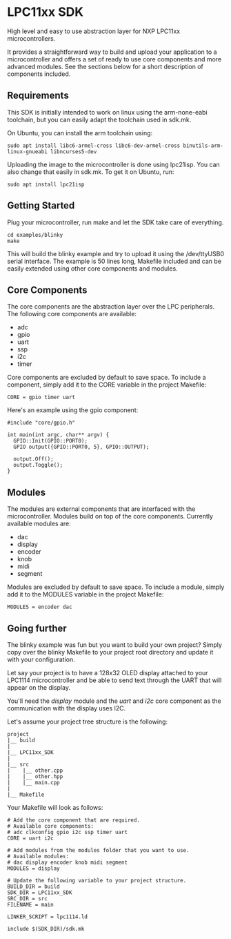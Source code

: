 # LPC11xx SDK
High level and easy to use abstraction layer for NXP LPC11xx microcontrollers.

It provides a straightforward way to build and upload your application to a microcontroller
and offers a set of ready to use core components and more advanced modules.
See the sections below for a short description of components included.

## Requirements
This SDK is initially intended to work on linux using the arm-none-eabi toolchain, but you can easily adapt the toolchain used in sdk.mk.

On Ubuntu, you can install the arm toolchain using:
```
sudo apt install libc6-armel-cross libc6-dev-armel-cross binutils-arm-linux-gnueabi libncurses5-dev
```

Uploading the image to the microcontroller is done using lpc21isp. You can also change that easily in sdk.mk.
To get it on Ubuntu, run:
```
sudo apt install lpc21isp
```

## Getting Started
Plug your microcontroller, run make and let the SDK take care of everything.

```
cd examples/blinky
make
```
This will build the blinky example and try to upload it using the /dev/ttyUSB0 serial interface.
The example is 50 lines long, Makefile included and can be easily extended using other core components and modules.

## Core Components
The core components are the abstraction layer over the LPC peripherals. The following core components are available:
- adc
- gpio
- uart
- ssp
- i2c
- timer

Core components are excluded by default to save space. To include a component, simply add it to the CORE variable in the project Makefile:
```
CORE = gpio timer uart
```

Here's an example using the gpio component:
```
#include "core/gpio.h"
  
int main(int argc, char** argv) {
  GPIO::Init(GPIO::PORT0);
  GPIO output({GPIO::PORT0, 5}, GPIO::OUTPUT);

  output.Off();
  output.Toggle();
}
```

## Modules
The modules are external components that are interfaced with the microcontroller. Modules build on top of the core components. Currently available modules are:
- dac
- display
- encoder
- knob
- midi
- segment


Modules are excluded by default to save space. To include a module, simply add it to the MODULES variable in the project Makefile:
```
MODULES = encoder dac
```

## Going further
The blinky example was fun but you want to build your own project?
Simply copy over the blinky Makefile to your project root directory and update it with your configuration.

Let say your project is to have a 128x32 OLED display attached to your LPC1114 microcontroller and be able to send text through the UART that will appear on the display.

You'll need the *display* module and the *uart* and *i2c* core component as the communication with the display uses I2C.

Let's assume your project tree structure is the following:

```
project
|__ build
|
|__ LPC11xx_SDK
|
|__ src
|    |__ other.cpp
|    |__ other.hpp
|    |__ main.cpp
|
|__ Makefile
```

Your Makefile will look as follows:
```
# Add the core component that are required.
# Available core components:
# adc clkconfig gpio i2c ssp timer uart
CORE = uart i2c

# Add modules from the modules folder that you want to use.
# Available modules:
# dac display encoder knob midi segment
MODULES = display

# Update the following variable to your project structure.
BUILD_DIR = build
SDK_DIR = LPC11xx_SDK
SRC_DIR = src
FILENAME = main

LINKER_SCRIPT = lpc1114.ld

include $(SDK_DIR)/sdk.mk
```
